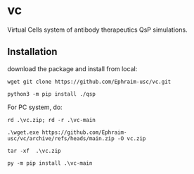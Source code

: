 # vc
Virtual Cells system of antibody therapeutics QsP simulations.


Installation
------------

download the package and install from local:

    wget git clone https://github.com/Ephraim-usc/vc.git
    
    python3 -m pip install ./qsp

For PC system, do:

    rd .\vc.zip; rd -r .\vc-main

    .\wget.exe https://github.com/Ephraim-usc/vc/archive/refs/heads/main.zip -O vc.zip
    
    tar -xf  .\vc.zip
    
    py -m pip install .\vc-main
